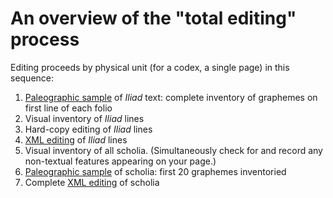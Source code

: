 # An overview of the "total editing" process #

Editing proceeds by physical unit (for a codex, a single page) in this sequence:

1. [Paleographic sample](editing/palinv.html) of *Iliad* text: complete inventory of graphemes on first line of each folio
2. Visual inventory of *Iliad* lines
4. Hard-copy editing of *Iliad* lines
4. [XML editing](editing/xmlediting.html) of *Iliad* lines
5. Visual inventory of all scholia.  (Simultaneously check for and record any non-textual features appearing on your page.)
6. [Paleographic sample](editing/palinv.html) of scholia:  first 20 graphemes inventoried
7. Complete [XML editing](editing/xmlediting.html) of scholia